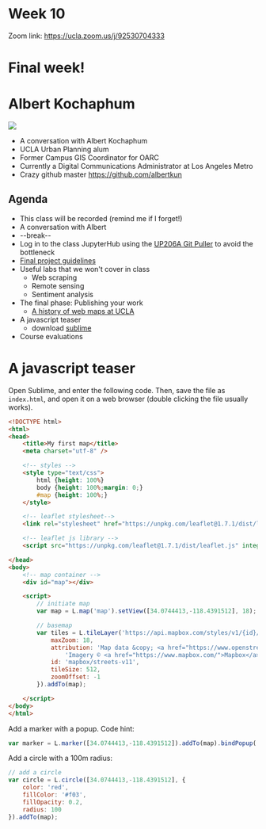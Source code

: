 # Week 10

Zoom link: https://ucla.zoom.us/j/92530704333

# Final week!

# Albert Kochaphum
<img src="https://avatars.githubusercontent.com/u/8574425?v=4">

*   A conversation with Albert Kochaphum
   * UCLA Urban Planning alum
   * Former Campus GIS Coordinator for OARC
   * Currently a Digital Communications Administrator at Los Angeles Metro
   * Crazy github master https://github.com/albertkun  

## Agenda

*   This class will be recorded (remind me if I forget!)
*   A conversation with Albert
*   --break--
*   Log in to the class JupyterHub using the [UP206A Git Puller](https://jupyter.idre.ucla.edu/hub/user-redirect/git-pull?repo=https%3A%2F%2Fgithub.com%2Fyohman%2F21F-UP206A&urlpath=lab%2Ftree%2F21F-UP206A%2F&branch=master) to avoid the bottleneck
*   [Final project guidelines](../../Midterm%20and%20Finals/readme.md)
*   Useful labs that we won't cover in class
    * Web scraping
    * Remote sensing  
    * Sentiment analysis
*   The final phase: Publishing your work
    *   [A history of web maps at UCLA](https://docs.google.com/presentation/d/1FMFzxBifgu_DxXQ-L0KhlHV8zpneN3a_N380L8k7_k8/edit?usp=sharing)
*   A javascript teaser
    * download [sublime](https://www.sublimetext.com/)
*   Course evaluations

# A javascript teaser

Open Sublime, and enter the following code. Then, save the file as `index.html`, and open it on a web browser (double clicking the file usually works).

```html
<!DOCTYPE html>
<html>
<head>
	<title>My first map</title>
	<meta charset="utf-8" />

	<!-- styles -->
	<style type="text/css">
		html {height: 100%}
		body {height: 100%;margin: 0;}
		#map {height: 100%;}
	</style>

	<!-- leaflet stylesheet-->
	<link rel="stylesheet" href="https://unpkg.com/leaflet@1.7.1/dist/leaflet.css" integrity="sha512-xodZBNTC5n17Xt2atTPuE1HxjVMSvLVW9ocqUKLsCC5CXdbqCmblAshOMAS6/keqq/sMZMZ19scR4PsZChSR7A==" crossorigin=""/>

	<!-- leaflet js library -->
	<script src="https://unpkg.com/leaflet@1.7.1/dist/leaflet.js" integrity="sha512-XQoYMqMTK8LvdxXYG3nZ448hOEQiglfqkJs1NOQV44cWnUrBc8PkAOcXy20w0vlaXaVUearIOBhiXZ5V3ynxwA==" crossorigin=""></script>

</head>
<body>
	<!-- map container -->
	<div id="map"></div>

	<script>
		// initiate map
		var map = L.map('map').setView([34.0744413,-118.4391512], 18);

		// basemap
		var tiles = L.tileLayer('https://api.mapbox.com/styles/v1/{id}/tiles/{z}/{x}/{y}?access_token=pk.eyJ1IjoibWFwYm94IiwiYSI6ImNpejY4NXVycTA2emYycXBndHRqcmZ3N3gifQ.rJcFIG214AriISLbB6B5aw', {
			maxZoom: 18,
			attribution: 'Map data &copy; <a href="https://www.openstreetmap.org/copyright">OpenStreetMap</a> contributors, ' +
				'Imagery © <a href="https://www.mapbox.com/">Mapbox</a>',
			id: 'mapbox/streets-v11',
			tileSize: 512,
			zoomOffset: -1
		}).addTo(map);

	</script>
</body>
</html>
```

Add a marker with a popup. Code hint:

```js
var marker = L.marker([34.0744413,-118.4391512]).addTo(map).bindPopup('hello world!');
```

Add a circle with a 100m radius:

```js
// add a circle
var circle = L.circle([34.0744413,-118.4391512], {
	color: 'red',
	fillColor: '#f03',
	fillOpacity: 0.2,
	radius: 100
}).addTo(map);
```
